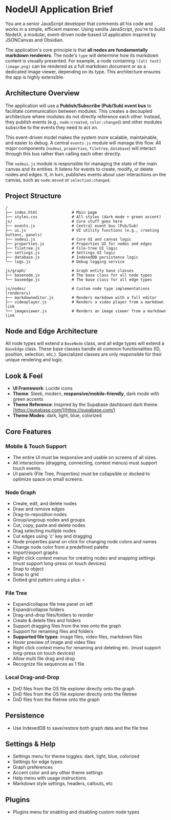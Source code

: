 # NodeUI Application Brief

You are a senior JavaScript developer that comments all his code and works in a simple, efficient manner. Using vanilla JavaScript, you're to build NodeUI, a modular, event-driven node-based UI application inspired by JSONCanvas and Obsidian.

The application's core principle is that **all nodes are fundamentally markdown renderers**. The node's `type` will determine how its markdown content is visually presented. For example, a node containing `![alt text](image.png)` can be rendered as a full markdown document or as a dedicated image viewer, depending on its type. This architecture ensures the app is highly extensible.

## Architecture Overview

The application will use a **Publish/Subscribe (Pub/Sub) event bus** to facilitate communication between modules. This creates a decoupled architecture where modules do not directly reference each other. Instead, they publish events (e.g., `node:created`, `color:changed`) and other modules subscribe to the events they need to act on.

This event-driven model makes the system more scalable, maintainable, and easier to debug. A central `events.js` module will manage this flow. All major components (`nodeui`, `properties`, `filetree`, `database`) will interact through this bus rather than calling each other directly.

The `nodeui.js` module is responsible for managing the state of the main canvas and its entities. It listens for events to create, modify, or delete nodes and edges. It, in turn, publishes events about user interactions on the canvas, such as `node:moved` or `selection:changed`.

## Project Structure

```
/
├── index.html               # Main page
├── styles.css               # All styles (dark mode + green accent)
js/                          # Core stuff goes here
├── events.js                # Central event bus (Pub/Sub)
├── ui.js                    # UI utility functions (e.g., creating buttons, panels)
├── nodeui.js                # Core UI and canvas logic
├── properties.js            # Properties UI for nodes and edges
├── filetree.js              # File-tree UI logic
├── settings.js              # Settings UI logic
├── database.js              # IndexedDB persistence logic
└── logs.js                  # Debug logging service

js/graph/                    # Graph entity base classes
├── basenode.js              # The base class for all node types
└── baseedge.js              # The base class for all edge types

js/nodes/                    # Custom node type implementations (renderers)
├── markdowneditor.js        # Renders markdown with a full editor
├── videoplayer.js           # Renders a video player from a markdown link
└── imageviewer.js           # Renders an image viewer from a markdown link
```

## Node and Edge Architecture

All node types will extend a `BaseNode` class, and all edge types will extend a `BaseEdge` class. These base classes handle all common functionalities (ID, position, selection, etc.). Specialized classes are only responsible for their unique rendering and logic.

## Look & Feel

- **UI Framework**: Lucide icons
- **Theme**: Sleek, modern, **responsive/mobile-friendly**, dark mode with green accents
- **Theme Reference**: Inspired by the Supabase dashboard dark theme. [https://supabase.com/](https://supabase.com/)
- **Theme Modes**: dark, light, blue, colorized

## Core Features

### Mobile & Touch Support
- The entire UI must be responsive and usable on screens of all sizes.
- All interactions (dragging, connecting, context menus) must support touch events.
- UI panels (File Tree, Properties) must be collapsible or docked to optimize space on small screens.

### Node Graph

- Create, edit, and delete nodes
- Draw and remove edges
- Drag-to-reposition nodes
- Group/ungroup nodes and groups
- Cut, copy, paste and delete nodes
- Drag selecting multiple nodes
- Cut edges using 'c' key and dragging
- Node properties panel on click for changing node colors and names
- Change node color from a predefined palette
- Import/export graphs
- Right click context menus for creating nodes and snapping settings (must support long-press on touch devices)
- Snap to object
- Snap to grid
- Dotted grid pattern using a plus: `+`

### File Tree

- Expand/collapse file tree panel on left
- Expand/collapse folders
- Drag-and-drop files/folders to reorder
- Create & delete files and folders
- Support dragging files from the tree onto the graph
- Support for renaming files and folders
- **Supported file types**: image files, video files, markdown files
- Hover preview of image and video files
- Right click context menu for renaming and deleting etc. (must support long-press on touch devices)
- Allow multi file drag and drop
- Recognize file sequences as 1 file

### Local Drag-and-Drop

- DnD files from the OS file explorer directly onto the graph
- DnD files from the OS file explorer directly onto the filetree
- DnD files from the filetree onto the graph

## Persistence

- Use IndexedDB to save/restore both graph data and the file tree

## Settings & Help

- Settings menu for theme toggles: dark, light, blue, colorized 
- Settings for edge types
- Graph preferences
- Accent color and any other theme settings
- Help menu with usage instructions
- Markdown style settings, headers, callouts, etc

## Plugins

- Plugins menu for enabling and disabling custom node types 
